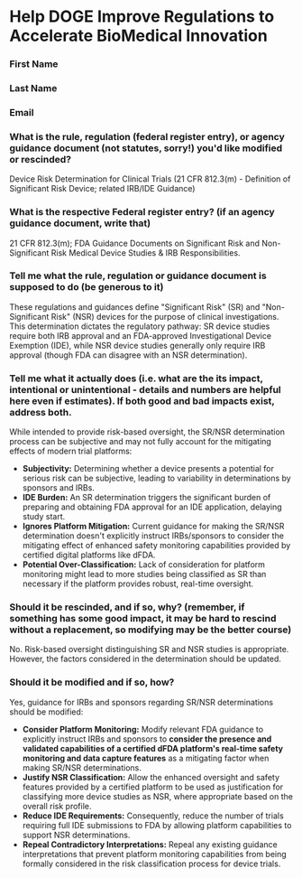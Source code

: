 # Help DOGE Improve Regulations to Accelerate BioMedical Innovation

### First Name

### Last Name

### Email

### What is the rule, regulation (federal register entry), or agency guidance document (not statutes, sorry!) you'd like modified or rescinded?

Device Risk Determination for Clinical Trials (21 CFR 812.3(m) - Definition of Significant Risk Device; related IRB/IDE Guidance)

### What is the respective Federal register entry? (if an agency guidance document, write that)

21 CFR 812.3(m); FDA Guidance Documents on Significant Risk and Non-Significant Risk Medical Device Studies & IRB Responsibilities.

### Tell me what the rule, regulation or guidance document is supposed to do (be generous to it)

These regulations and guidances define "Significant Risk" (SR) and "Non-Significant Risk" (NSR) devices for the purpose of clinical investigations. This determination dictates the regulatory pathway: SR device studies require both IRB approval and an FDA-approved Investigational Device Exemption (IDE), while NSR device studies generally only require IRB approval (though FDA can disagree with an NSR determination).

### Tell me what it actually does (i.e. what are the its impact, intentional or unintentional - details and numbers are helpful here even if estimates). If both good and bad impacts exist, address both.

While intended to provide risk-based oversight, the SR/NSR determination process can be subjective and may not fully account for the mitigating effects of modern trial platforms:
*   **Subjectivity:** Determining whether a device presents a potential for serious risk can be subjective, leading to variability in determinations by sponsors and IRBs.
*   **IDE Burden:** An SR determination triggers the significant burden of preparing and obtaining FDA approval for an IDE application, delaying study start.
*   **Ignores Platform Mitigation:** Current guidance for making the SR/NSR determination doesn't explicitly instruct IRBs/sponsors to consider the mitigating effect of enhanced safety monitoring capabilities provided by certified digital platforms like dFDA.
*   **Potential Over-Classification:** Lack of consideration for platform monitoring might lead to more studies being classified as SR than necessary if the platform provides robust, real-time oversight.

### Should it be rescinded, and if so, why? (remember, if something has some good impact, it may be hard to rescind without a replacement, so modifying may be the better course)

No. Risk-based oversight distinguishing SR and NSR studies is appropriate. However, the factors considered in the determination should be updated.

### Should it be modified and if so, how?

Yes, guidance for IRBs and sponsors regarding SR/NSR determinations should be modified:
*   **Consider Platform Monitoring:** Modify relevant FDA guidance to explicitly instruct IRBs and sponsors to **consider the presence and validated capabilities of a certified dFDA platform's real-time safety monitoring and data capture features** as a mitigating factor when making SR/NSR determinations.
*   **Justify NSR Classification:** Allow the enhanced oversight and safety features provided by a certified platform to be used as justification for classifying more device studies as NSR, where appropriate based on the overall risk profile.
*   **Reduce IDE Requirements:** Consequently, reduce the number of trials requiring full IDE submissions to FDA by allowing platform capabilities to support NSR determinations.
*   **Repeal Contradictory Interpretations:** Repeal any existing guidance interpretations that prevent platform monitoring capabilities from being formally considered in the risk classification process for device trials. 